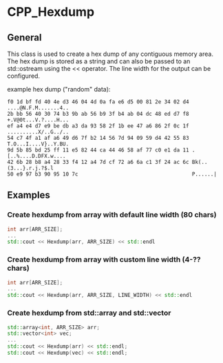 # CPP_Hexdump

## General

This class is used to create a hex dump of any contiguous memory area.
The hex dump is stored as a string and can also be passed to an std::ostream using the << operator.
The line width for the output can be configured.

example hex dump ("random" data):
```
f0 1d bf fd 40 4e d3 46 04 4d 0a fa e6 d5 00 81 2e 34 02 d4 ....@N.F.M.......4..
2b bb 56 40 30 74 b3 9b ab 56 b9 3f b4 ab 04 dc 48 ed d7 f8 +.V@0t...V.?....H...
ef a4 e4 d7 e9 be db a3 da 93 58 2f 1b ee 47 a6 86 2f 0c 1f ..........X/..G../..
54 c7 4f a1 af a6 49 d6 7f b2 14 56 7d 94 09 59 d4 42 55 83 T.O...I....V}..Y.BU.
9d 5b 85 bd 25 ff 11 e5 82 44 ca 44 46 58 af 77 c0 e1 da 11 .[..%....D.DFX.w....
42 6b 28 b8 a4 28 33 f4 12 a4 7d cf 72 a6 6a c1 3f 24 ac 6c Bk(..(3...}.r.j.?$.l
50 e9 97 b3 90 95 10 7c                                     P......|
```

## Examples
### Create hexdump from array with default line width (80 chars)
```c++
int arr[ARR_SIZE];
...
std::cout << Hexdump(arr, ARR_SIZE) << std::endl
```

### Create hexdump from array with custom line width (4-?? chars)

```c++
int arr[ARR_SIZE];
...
std::cout << Hexdump(arr, ARR_SIZE, LINE_WIDTH) << std::endl
```

### Create hexdump from std::array and std::vector
```c++
std::array<int, ARR_SIZE> arr;
std::vector<int> vec;
...
std::cout << Hexdump(arr) << std::endl;
std::cout << Hexdump(vec) << std::endl;
```
